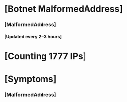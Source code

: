 # [Botnet MalformedAddress]
### [MalformedAddress]
#### [Updated every 2~3 hours]

# [Counting 1777 IPs]

# [Symptoms] 
###   [MalformedAddress]
